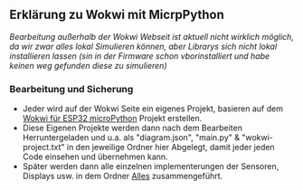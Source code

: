## Erklärung zu Wokwi mit MicrpPython
*Bearbeitung außerhalb der Wokwi Webseit ist aktuell nicht wirklich möglich, da wir zwar alles lokal Simulieren können, aber Librarys sich nicht lokal installieren lassen (sin in der Firmware schon vborinstalliert und habe keinen weg gefunden diese zu simulieren)*

### Bearbeitung und Sicherung
- Jeder wird auf der Wokwi Seite ein eigenes Projekt, basieren auf dem [Wokwi für ESP32 microPython](https://wokwi.com/projects/334090875207418452) Projekt erstellen.
- Diese Eigenen Projekte werden dann nach dem Bearbeiten Herruntergeladen und u.a. als "diagram.json", "main.py" & "wokwi-project.txt" in den jeweilige Ordner hier Abgelegt, damit jeder jeden Code einsehen und übernehmen kann.
- Später werden dann alle einzelnen implementerungen der Sensoren, Displays usw. in dem Ordner [Alles]() zusammengeführt.
  
